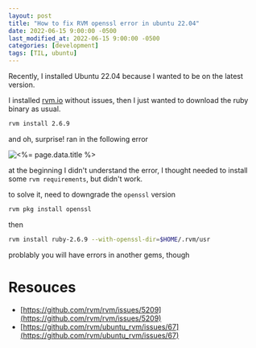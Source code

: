 ```yaml
---
layout: post
title: "How to fix RVM openssl error in ubuntu 22.04"
date: 2022-06-15 9:00:00 -0500
last_modified_at: 2022-06-15 9:00:00 -0500
categories: [development]
tags: [TIL, ubuntu]
---
```


Recently, I installed Ubuntu 22.04 because I wanted to be on the latest version.

I installed [rvm.io](https://rvm.io/) without issues,
then I just wanted to download the ruby binary as usual.

```bash
rvm install 2.6.9
```

and oh, surprise! ran in the following error

![<%= page.data.title %>](https://res.cloudinary.com/juanvqz/image/upload/v1655678572/blog/2022-06-15/download-ruby-error_mhgvj0.png#center)

at the beginning I didn't understand the error,
I thought needed to install some `rvm requirements`, but didn't work.

to solve it, need to downgrade the `openssl` version

```bash
rvm pkg install openssl
```

then

```bash
rvm install ruby-2.6.9 --with-openssl-dir=$HOME/.rvm/usr
```

problably you will have errors in another gems, though

# Resouces

- [https://github.com/rvm/rvm/issues/5209](https://github.com/rvm/rvm/issues/5209)
- [https://github.com/rvm/ubuntu_rvm/issues/67](https://github.com/rvm/ubuntu_rvm/issues/67)
